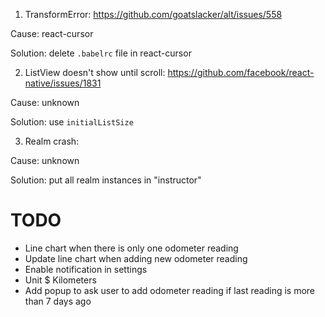 1. TransformError: https://github.com/goatslacker/alt/issues/558

Cause: react-cursor

Solution: delete `.babelrc` file in react-cursor

2. ListView doesn't show until scroll: https://github.com/facebook/react-native/issues/1831

Cause: unknown

Solution: use `initialListSize`

3. Realm crash:

Cause: unknown

Solution: put all realm instances in "instructor"

# TODO

- Line chart when there is only one odometer reading
- Update line chart when adding new odometer reading
- Enable notification in settings
- Unit $ Kilometers
- Add popup to ask user to add odometer reading if last reading is more than 7 days ago
